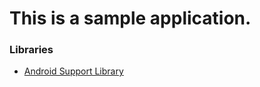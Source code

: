 # This is a sample application.

### Libraries
* [Android Support Library][support-lib]


[support-lib]: https://developer.android.com/topic/libraries/support-library/index.html